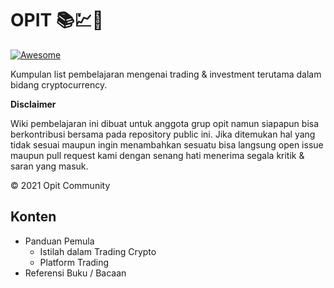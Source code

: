 
# OPIT 📚💹💸
[![Awesome](https://cdn.rawgit.com/sindresorhus/awesome/d7305f38d29fed78fa85652e3a63e154dd8e8829/media/badge.svg)](https://github.com/sindresorhus/awesome)

Kumpulan list pembelajaran mengenai trading & investment terutama dalam bidang cryptocurrency.

**Disclaimer**

Wiki pembelajaran ini dibuat untuk anggota grup opit namun siapapun bisa berkontribusi bersama pada repository public ini. Jika ditemukan hal yang tidak sesuai maupun ingin menambahkan sesuatu bisa langsung open issue maupun pull request kami dengan senang hati menerima segala kritik & saran yang masuk.

© 2021 Opit Community

## Konten

 - Panduan Pemula
	 - Istilah dalam Trading Crypto
	 - Platform Trading
- Referensi Buku / Bacaan
